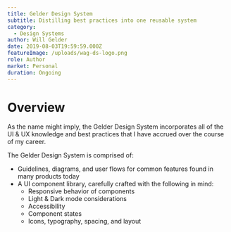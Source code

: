```yaml
---
title: Gelder Design System
subtitle: Distilling best practices into one reusable system
category:
  - Design Systems
author: Will Gelder
date: 2019-08-03T19:59:59.000Z
featureImage: /uploads/wag-ds-logo.png
role: Author
market: Personal
duration: Ongoing
---
```

# Overview
As the name might imply, the Gelder Design System incorporates all of the UI & UX knowledge and best practices that I have accrued over the course of my career.  

The Gelder Design System is comprised of: 
* Guidelines, diagrams, and user flows for common features found in many products today 
* A UI component library, carefully crafted with the following in mind:
  * Responsive behavior of components
  * Light & Dark mode considerations
  * Accessibility
  * Component states
  * Icons, typography, spacing, and layout

